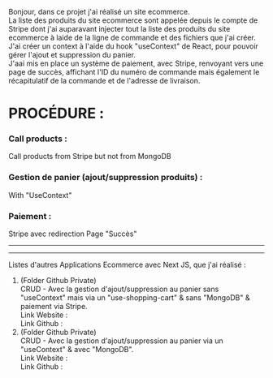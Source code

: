 Bonjour, dans ce projet j'ai réalisé un site ecommerce.<br/>
La liste des produits du site ecommerce sont appelée depuis le compte de Stripe dont j'ai auparavant injecter tout la liste des produits du site ecommerce à laide de la ligne de commande et des fichiers que j'ai créer.<br/>
J'ai créer un context à l'aide du hook "useContext" de React, pour pouvoir gérer l'ajout et suppression du panier.<br/>
J'aai mis en place un système de paiement, avec Stripe, renvoyant vers une page de succès, affichant l'ID du numéro de commande mais également le récapitulatif de la commande et de l'adresse de livraison.<br/>

# PROCÉDURE :
### Call products :<br/>
Call products from Stripe but not from MongoDB<br/>
### Gestion de panier (ajout/suppression produits) :<br/>
With "UseContext"<br/>
### Paiement :<br/>
Stripe avec redirection Page "Succès"<br/>


***
***

Listes d'autres Applications Ecommerce avec Next JS, que j'ai réalisé :

1. (Folder Github Private)<br/>
   CRUD - Avec la gestion d'ajout/suppression au panier sans "useContext" mais via un "use-shopping-cart" & sans "MongoDB" & paiement via Stripe.<br/>
   Link Website : <br/>
   Link Github : <br/>
2. (Folder Github Private)<br/>
   CRUD - Avec la gestion d'ajout/suppression au panier via un "useContext" & avec "MongoDB".<br/>
   Link Website : <br/>
   Link Github : <br/>
